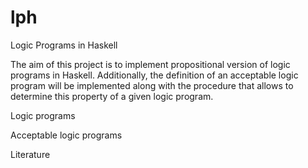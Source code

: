 # lph
Logic Programs in Haskell


The aim of this project is to implement propositional version of logic programs in Haskell. Additionally, the definition of an acceptable logic program will be implemented along with the procedure that allows to determine this property of a given logic program.

Logic programs

Acceptable logic programs

Literature
